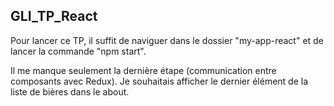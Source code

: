 ## GLI_TP_React

Pour lancer ce TP, il suffit de naviguer dans le dossier "my-app-react" et de lancer la commande "npm start".

Il me manque seulement la dernière étape (communication entre composants avec Redux).
Je souhaitais afficher le dernier élément de la liste de bières dans le about.

